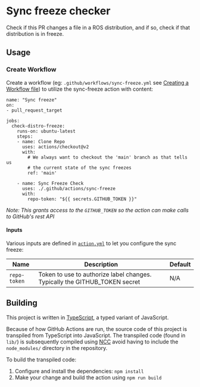 # Sync freeze checker

Check if this PR changes a file in a ROS distribution, and if so, check if that distribution is in freeze.

## Usage

### Create Workflow

Create a workflow (eg: `.github/workflows/sync-freeze.yml` see [Creating a Workflow file](https://help.github.com/en/articles/configuring-a-workflow#creating-a-workflow-file)) to utilize the sync-freeze action with content:

```
name: "Sync freeze"
on:
- pull_request_target

jobs:
  check-distro-freeze:
    runs-on: ubuntu-latest
    steps:
    - name: Clone Repo
      uses: actions/checkout@v2
      with:
        # We always want to checkout the 'main' branch as that tells us
        # the current state of the sync freezes
        ref: 'main'

    - name: Sync Freeze Check
      uses: ./.github/actions/sync-freeze
      with:
        repo-token: "${{ secrets.GITHUB_TOKEN }}"
```

_Note: This grants access to the `GITHUB_TOKEN` so the action can make calls to GitHub's rest API_

#### Inputs

Various inputs are defined in [`action.yml`](action.yml) to let you configure the sync freeze:

| Name | Description | Default |
| - | - | - |
| `repo-token` | Token to use to authorize label changes. Typically the GITHUB_TOKEN secret | N/A |

## Building

This project is written in [TypeScript](https://www.typescriptlang.org/), a typed variant of JavaScript.

Because of how GitHub Actions are run, the source code of this project is transpiled from TypeScript into JavaScript. The transpiled code (found in `lib/`) is subsequently compiled using [NCC](https://github.com/vercel/ncc/blob/master/readme.md) avoid having to include the `node_modules/` directory in the repository.

To build the transpiled code:

1. Configure and install the dependencies: `npm install`
1. Make your change and build the action using `npm run build`
